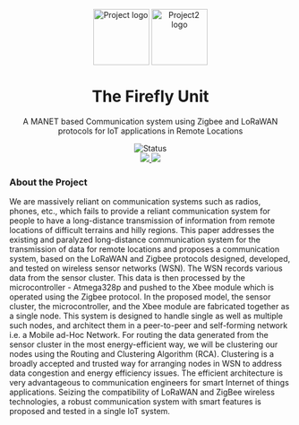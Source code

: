 <p align="center">
 <img width="100px" src="https://img.icons8.com/nolan/100/network.png" align="center" alt="Project logo" />
 <img width="100px" src="https://image.flaticon.com/icons/svg/878/878036.svg" align="center" alt="Project2 logo" />
 <h1 align="center">The Firefly Unit</h1>
 <p align="center">A MANET based Communication system using Zigbee and LoRaWAN protocols for IoT applications in Remote Locations</p>
</p>
  <p align="center">
      <img alt="Status" src="https://img.shields.io/badge/Status-Completed-blue.svg" />
    <br />
    <a href="https://a.paddle.com/v2/click/16413/119403?link=1227">
      <img src="https://img.shields.io/badge/Supported%20by-VSCode%20Power%20User%20%E2%86%92-gray.svg?colorA=655BE1&colorB=4F44D6&style=for-the-badge"/>
    </a>
    <a href="https://a.paddle.com/v2/click/16413/119403?link=2345">
      <img src="https://img.shields.io/badge/Supported%20by-Node%20Cli.com%20%E2%86%92-gray.svg?colorA=61c265&colorB=4CAF50&style=for-the-badge"/>
    </a>
  </p>

### About the Project
We are massively reliant on communication systems such as radios, phones, etc., which fails to provide a reliant communication system for people to have a long-distance transmission of information from remote locations of difficult terrains and hilly regions. This paper addresses the existing and paralyzed long-distance communication system for the transmission of data for remote locations and proposes a communication system, based on the LoRaWAN and Zigbee protocols designed, developed, and tested on wireless sensor networks (WSN). The WSN records various data from the sensor cluster. This data is then processed by the microcontroller - Atmega328p and pushed to the Xbee module which is operated using the Zigbee protocol. In the proposed model, the sensor cluster, the microcontroller, and the Xbee module are fabricated together as a single node. This system is designed to handle single as well as multiple such nodes, and architect them in a peer-to-peer and self-forming network i.e. a Mobile ad-Hoc Network. For routing the data generated from the sensor cluster in the most energy-efficient way, we will be clustering our nodes using the Routing and Clustering Algorithm (RCA). Clustering is a broadly accepted and trusted way for arranging nodes in WSN to address data congestion and energy efficiency issues. The efficient architecture is very advantageous to communication engineers for smart Internet of things applications. Seizing the compatibility of LoRaWAN and ZigBee wireless technologies, a robust communication system with smart features is proposed and tested in a single IoT system.
